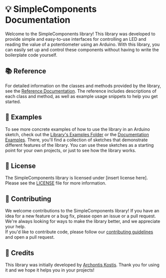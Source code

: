 # 💡 SimpleComponents Documentation

Welcome to the SimpleComponents library! This library was developed to provide simple and easy-to-use interfaces for controlling an LED and reading the value of a potentiometer using an Arduino. With this library, you can easily set up and control these components without having to write the boilerplate code yourself.

## 📚 Reference

For detailed information on the classes and methods provided by the library, see the [Reference Documentation](https://archontiskostis.github.io/SimpleComponents/docs/Reference). The reference includes descriptions of each class and method, as well as example usage snippets to help you get started.

## 🚀 Examples

To see more concrete examples of how to use the library in an Arduino sketch, check out the [Library's Examples Folder](https://github.com/ArchontisKostis/SimpleComponents/tree/main/examples) or the [Documentation Examples](https://archontiskostis.github.io/SimpleComponents/docs/examples/). There, you'll find a collection of sketches that demonstrate different features of the library. You can use these sketches as a starting point for your own projects, or just to see how the library works.

## 📃 License

The SimpleComponents library is licensed under [insert license here]. Please see the [LICENSE](LICENSE) file for more information.


## 🤝 Contributing

We welcome contributions to the SimpleComponents library! If you have an idea for a new feature or a bug fix, please open an issue or a pull request. We're always looking for ways to make the library better, and we appreciate your help. <br>
If you'd like to contribute code, please follow our [contributing guidelines](https://github.com/ArchontisKostis/SimpleComponents/blob/main/docs/contributing.md) and open a pull request.

## 🙏 Credits

This library was initially developed by [Archontis Kostis](www.github.com/ArchontisKostis). Thank you for using it and we hope it helps you in your projects!
